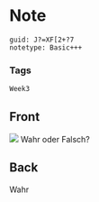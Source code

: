 # Note
```
guid: J?=XF[2+?7
notetype: Basic+++
```

### Tags
```
Week3
```

## Front
<img src="paste-892467dc908ddd232526ef3c0380a017aaca6175.jpg">
Wahr oder Falsch?

## Back
Wahr

